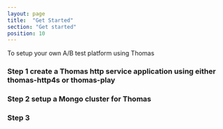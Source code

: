 ```yaml
---
layout: page
title:  "Get Started"
section: "Get started"
position: 10
---
```



To setup your own A/B test platform using Thomas

### Step 1 create a Thomas http service application using either thomas-http4s or thomas-play


### Step 2 setup a Mongo cluster for Thomas


### Step 3   



